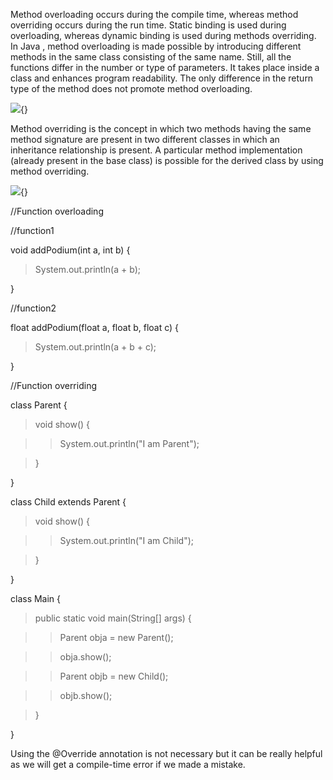 Method overloading occurs during the compile time, whereas method
overriding occurs during the run time. Static binding is used during
overloading, whereas dynamic binding is used during methods overriding.
In Java , method overloading is made possible by introducing different
methods in the same class consisting of the same name. Still, all the
functions differ in the number or type of parameters. It takes place
inside a class and enhances program readability. The only difference in
the return type of the method does not promote method overloading.

![](image30.png){}

Method overriding is the concept in which two methods having the same
method signature are present in two different classes in which an
inheritance relationship is present. A particular method implementation
(already present in the base class) is possible for the derived class by
using method overriding.

![](image31.png){}

//Function overloading

//function1

void addPodium(int a, int b) {

>System.out.println(a + b);

}

//function2

float addPodium(float a, float b, float c) {

>System.out.println(a + b + c);

}

//Function overriding

class Parent {

>void show() {

>>System.out.println(\"I am Parent\");

>}

}

class Child extends Parent {

>void show() {

>>System.out.println(\"I am Child\");

>}

}

class Main {

>public static void main(String\[\] args) {

>>Parent obja = new Parent();

>>obja.show();

>>Parent objb = new Child();

>>objb.show();

>}

}

Using the \@Override annotation is not necessary but it can be really
helpful as we will get a compile-time error if we made a mistake.